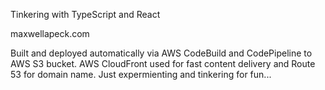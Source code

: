 Tinkering with TypeScript and React

maxwellapeck.com

Built and deployed automatically via AWS CodeBuild and CodePipeline to AWS S3 bucket.  AWS CloudFront used for fast content delivery and Route 53 for domain name.  Just expermienting and tinkering for fun...
